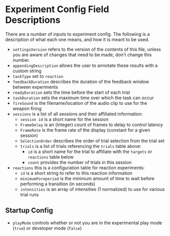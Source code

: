 # Experiment Config Field Descriptions

There are a number of inputs to experiment config. The following is a description of what each one means, and how it is meant to be used.

* `settingsVersion` refers to the version of the contents of this file, unless you are aware of changes that need to be made, don't change this number.
* `appendingDescription` allows the user to annotate these results with a custom string
* `taskType` set to  `reaction`
* `feedbackDuration` describes the duration of the feedback window between experiments
* `readyDuration` sets the time before the start of each trial
* `taskDuration` sets the maximum time over which the task can occur
* `fireSound` is the filename/location of the audio clip to use for the weapon firing
* `sessions` is a list of all sessions and their affiliated information:
    * `session id` is a short name for the session
    * `FrameDelay` is an (integer) count of frames to delay to control latency
    * `FrameRate` is the frame rate of the display (constant for a given session)
    * `SelectionOrder` describes the order of trial selection from the trial set
    * `trials` is a list of trials referencing the `trials` table above:
        * `id` is a short name for the trial to affiliate with the `targets` or `reactions` table below
        * `count` provides the number of trials in this session
* `reactions` this is a configuration table for reaction experiments:
    * `id` is a short string to refer to this reaction information
    * `minimumForeperiod` is the minimum amount of time to wait before performing a transition (in seconds)
    * `intensities` is an array of intensities (1 normalized) to use for various trial runs

## Startup Config
* `playMode` controls whether or not you are in the experimental play mode (`true`) or developer mode (`false`)
